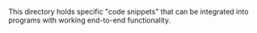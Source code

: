This directory holds specific "code snippets" that can be integrated into
programs with working end-to-end functionality.
